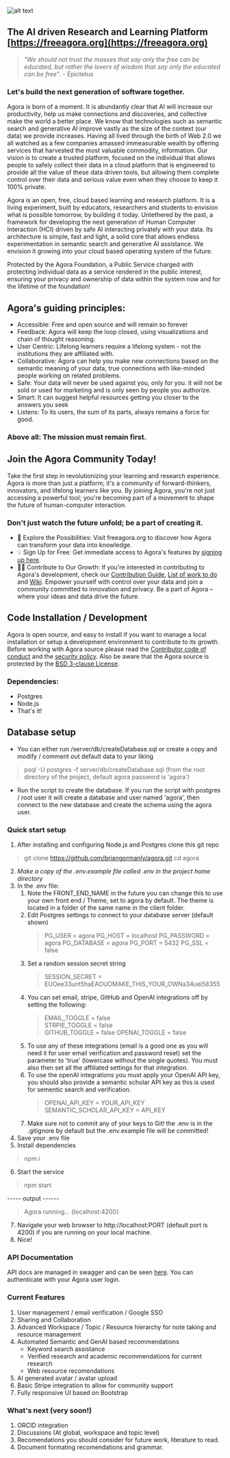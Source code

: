 ![alt text](https://github.com/briangormanly/agora/blob/main/client/agora/public/assets/img/logos/Agora-Logo-1-wText-1080.png?raw=true)
## The AI driven Research and Learning Platform [https://freeagora.org](https://freeagora.org)

> *"We should not trust the masses that say only the free can be educated, but rather the lovers of wisdom that say only the educated can be free"*. - Epictetus

### Let's build the next generation of software together.
Agora is born of a moment. It is abundantly clear that AI will increase our productivity, help us make connections and discoveries, and collective make the world a better place. We know that technologies such as semantic search and generative AI improve vastly as the size of the context (our data) we provide increases. Having all lived through the birth of Web 2.0 we all watched as a few companies amassed immeasurable wealth by offering services that harvested the most valuable commodity, information. Our vision is to create a trusted platform, focused on the individual that allows people to safely collect their data in a cloud platform that is engineered to provide all the value of these data driven tools, but allowing them complete control over their data and serious value even when they choose to keep it 100% private.

Agora is an open, free, cloud based learning and research platform. It is a living experiment, built by educators, researchers and students to envision what is possible tomorrow, by building it today. Untethered by the past, a framework for developing the next generation of Human Computer Interaction (HCI) driven by safe AI interacting privately with your data. Its architecture is simple, fast and light, a solid core that allows endless experimentation in semantic search and generative AI assistance. We envision it growing into your cloud based operating system of the future. 

Protected by the Agora Foundation, a Public Service charged with protecting individual data as a service rendered in the public interest, ensuring your privacy and ownership of data within the system now and for the lifetime of the foundation!

## Agora's guiding principles:
- Accessible: Free and open source and will remain so forever
- Feedback: Agora will keep the loop closed, using visualizations and chain of thought reasoning.
- User Centric: Lifelong learners require a lifelong system - not the institutions they are affiliated with.
- Collaborative: Agora can help you make new connections based on the semantic meaning of your data, true connections with like-minded people working on related problems.
- Safe: Your data will never be used against you, only for you. it will not be sold or used for marketing and is only seen by people you authorize.
- Smart: It can suggest helpful resources getting you closer to the answers you seek
- Listens: To its users, the sum of its parts, always remains a force for good.
### Above all: The mission must remain first.

## Join the Agora Community Today!

Take the first step in revolutionizing your learning and research experience. Agora is more than just a platform; it's a community of forward-thinkers, innovators, and lifelong learners like you. By joining Agora, you're not just accessing a powerful tool; you're becoming part of a movement to shape the future of human-computer interaction.

### Don't just watch the future unfold; be a part of creating it.
 * 🧭 Explore the Possibilities: Visit freeagora.org to discover how Agora can transform your data into knowledge.
 * 💡 Sign Up for Free: Get immediate access to Agora's features by [signing up here](https://freeagora.org/dashboard).
 * 👩‍💻 Contribute to Our Growth: If you're interested in contributing to Agora's development, check our [Contribution Guide](https://github.com/agorafoundation/agora?tab=coc-ov-file#readme), [List of work to do](https://github.com/agorafoundation/agora/issues) and [Wiki](https://github.com/agorafoundation/agora/wiki).
Empower yourself with control over your data and join a community committed to innovation and privacy. Be a part of Agora – where your ideas and data drive the future.

## Code Installation / Development  
Agora is open source, and easy to install if you want to manage a local installation or setup a development environment to contribute to its growth.
Before working with Agora source please read the [Contributor code of conduct](https://github.com/agorafoundation/agora?tab=coc-ov-file#readme) and the [security policy](https://github.com/agorafoundation/agora?tab=security-ov-file#readme). Also be aware that the Agora source is protected by the [BSD 3-clause License](https://github.com/agorafoundation/agora?tab=BSD-3-Clause-1-ov-file#readme).

### Dependencies:
 * Postgres 
 * Node.js
 * That's it!

## Database setup
* You can either run /server/db/createDatabase.sql or create a copy and modify / comment out default data to your liking
>  psql -U postgres -f server/db/createDatabase.sql (from the root directory of the project, default agora password is 'agora')
* Run the script to create the database.  If you run the script with postgres / root user it will create a database and user named 'agora', then connect to the new database and create the schema using the agora user.

### Quick start setup
1. After installing and configuring Node.js and Postgres clone this git repo
> git clone https://github.com/briangormanly/agora.git
> cd agora
2. *Make a copy of the .env.example file called .env in the project home directory* 
3. In the .env file: 
    1. Note the FRONT_END_NAME in the future you can change this to use your own front end / Theme, set to agora by default. The theme is located in a folder of the same name in the client folder.
    2. Edit Postgres settings to connect to your database server (default shown)
        > PG_USER = agora
        > PG_HOST = localhost
        > PG_PASSWORD = agora
        > PG_DATABASE = agora
        > PG_PORT = 5432
        > PG_SSL = false
    3. Set a random session secret string 
        > SESSION_SECRET = EUOee33unt5haEAOUOMAKE_THIS_YOUR_OWNa34uei58355
    4. You can set email, stripe, GitHub and OpenAI integrations off by setting the following:
        > EMAIL_TOGGLE = false  
        > STRPIE_TOGGLE = false  
        > GITHUB_TOGGLE = false
        > OPENAI_TOGGLE = false 
    5. To use any of these integrations (email is a good one as you will need it for user email verification and password reset) set the parameter to 'true' (lowercase without the single quotes). You must also then set all the affiliated settings for that integration.
    6. To use the openAI integrations you must apply your OpenAI API key, you should also provide a semantic scholar API key as this is used for sementic search and verification.
        > OPENAI_API_KEY = YOUR_API_KEY
        > SEMANTIC_SCHOLAR_API_KEY = API_KEY
    7. Make sure not to commit any of your keys to Git! the .env is in the .gitignore by default but the .env.example file will be committed!
4. Save your .env file
5. Install dependencies 
> npm i
6. Start the service
> npm start

----- output ------
>
> Agora running... {localhost:4200}
7. Navigate your web browser to http://localhost:PORT (default port is 4200) if you are running on your local machine.
8. Nice!

### API Documentation
API docs are managed in swagger and can be seen [here](https://freeagora.org/api-docs/). You can authenticate with your Agora user login.

### Current Features
1. User management / email verification / Google SSO
2. Sharing and Collaboration
3. Advanced Workspace / Topic / Resource hierarchy for note taking and resource management
4. Automated Semantic and GenAI based recommendations
   - Keyword search assistance
   - Verified research and academic recommendations for current research
   - Web resource recomendations   
5. AI generated avatar / avatar upload
6. Basic Stripe integration to allow for community support
9. Fully responsive UI based on Bootstrap


### What's next (very soon!)
1. ORCID integration
2. Discussions (At global, workspace and topic level)
3. Recomendations you should consider for future work, literature to read.
4. Document formating recomendations and grammar.
